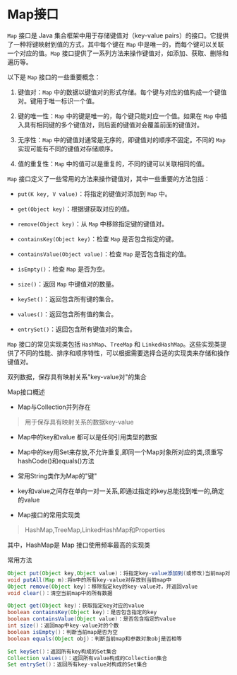 # Map接口

`Map` 接口是 Java 集合框架中用于存储键值对（key-value pairs）的接口。它提供了一种将键映射到值的方式，其中每个键在 `Map` 中是唯一的，而每个键可以关联一个对应的值。`Map` 接口提供了一系列方法来操作键值对，如添加、获取、删除和遍历等。

以下是 `Map` 接口的一些重要概念：

1. 键值对：`Map` 中的数据以键值对的形式存储。每个键与对应的值构成一个键值对。键用于唯一标识一个值。

2. 键的唯一性：`Map` 中的键是唯一的，每个键只能对应一个值。如果在 `Map` 中插入具有相同键的多个键值对，则后面的键值对会覆盖前面的键值对。

3. 无序性：`Map` 中的键值对通常是无序的，即键值对的顺序不固定。不同的 `Map` 实现可能有不同的键值对存储顺序。

4. 值的重复性：`Map` 中的值可以是重复的，不同的键可以关联相同的值。

`Map` 接口定义了一些常用的方法来操作键值对，其中一些重要的方法包括：

- `put(K key, V value)`：将指定的键值对添加到 `Map` 中。

- `get(Object key)`：根据键获取对应的值。

- `remove(Object key)`：从 `Map` 中移除指定键的键值对。

- `containsKey(Object key)`：检查 `Map` 是否包含指定的键。

- `containsValue(Object value)`：检查 `Map` 是否包含指定的值。

- `isEmpty()`：检查 `Map` 是否为空。

- `size()`：返回 `Map` 中键值对的数量。

- `keySet()`：返回包含所有键的集合。

- `values()`：返回包含所有值的集合。

- `entrySet()`：返回包含所有键值对的集合。

`Map` 接口的常见实现类包括 `HashMap`、`TreeMap` 和 `LinkedHashMap`。这些实现类提供了不同的性能、排序和顺序特性，可以根据需要选择合适的实现类来存储和操作键值对。

双列数据，保存具有映射关系"key-value对"的集合

Map接口概述

- Map与Collection并列存在

> 用于保存具有映射关系的数据key-value

- Map中的key和value 都可以是任何引用类型的数据

- Map中的key用Set来存放,不允许重复,即同一个Map对象所对应的类,须重写hashCode()和equals()方法

- 常用String类作为Map的"键"

- key和value之间存在单向一对一关系,即通过指定的key总能找到唯一的,确定的value

- Map接口的常用实现类

> HashMap,TreeMap,LinkedHashMap和Properties

其中，HashMap是 Map 接口使用频率最高的实现类

常用方法

```java
Object put(Object key,Object value)：将指定key-value添加到(或修改)当前map对象中
void putAll(Map m):将m中的所有key-value对存放到当前map中
Object remove(Object key)：移除指定key的key-value对，并返回value
void clear()：清空当前map中的所有数据
```

```java
Object get(Object key)：获取指定key对应的value
boolean containsKey(Object key)：是否包含指定的key
boolean containsValue(Object value)：是否包含指定的value
int size()：返回map中key-value对的个数
boolean isEmpty()：判断当前map是否为空
boolean equals(Object obj)：判断当前map和参数对象obj是否相等
```

```java
Set keySet()：返回所有key构成的Set集合
Collection values()：返回所有value构成的Collection集合
Set entrySet()：返回所有key-value对构成的Set集合
```
